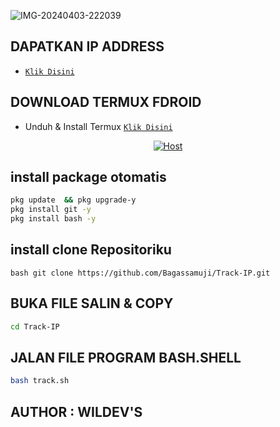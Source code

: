 <img src="https://i.ibb.co/8zVcYGZ/IMG-20240403-222039.jpg" alt="IMG-20240403-222039" border="0"></a>

## DAPATKAN IP ADDRESS 
* [`Klik Disini`](http://ip8.com)

## DOWNLOAD TERMUX FDROID
* Unduh & Install Termux [`Klik Disini`](https://f-droid.org/repo/com.termux_118.apk)

<p align="center">
<a href="#"><img title="Host" src="https://raw.githubusercontent.com/htr-tech/release-download/master/images/banner/trackip.png"></a>
</p>

## install package otomatis 
```bash
pkg update  && pkg upgrade-y
pkg install git -y
pkg install bash -y
```
## install clone Repositoriku
`bash
git clone https://github.com/Bagassamuji/Track-IP.git
`
## BUKA FILE SALIN & COPY
```bash
cd Track-IP
```

## JALAN FILE PROGRAM BASH.SHELL
```bash
bash track.sh
```

## AUTHOR : WILDEV'S
